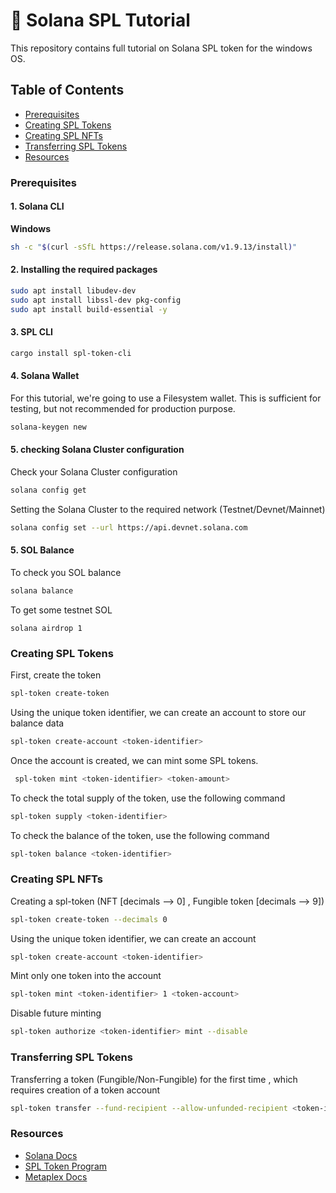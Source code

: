 # 🚀 Solana SPL Tutorial
This repository contains full tutorial on Solana SPL token for the windows OS.

## Table of Contents
- [Prerequisites](#prerequisites)
- [Creating SPL Tokens](#creating-spl-tokens)
- [Creating SPL NFTs](#creating-spl-nfts)
- [Transferring SPL Tokens](#Transferring-Spl-Tokens)
- [Resources](#resources)


### Prerequisites

#### 1. Solana CLI


**Windows**

```sh
sh -c "$(curl -sSfL https://release.solana.com/v1.9.13/install)"
```

#### 2. Installing the required packages 

```sh
sudo apt install libudev-dev
sudo apt install libssl-dev pkg-config
sudo apt install build-essential -y
```

#### 3. SPL CLI

```sh
cargo install spl-token-cli
```

#### 4. Solana Wallet

For this tutorial, we're going to use a Filesystem wallet. This is sufficient for testing, but not recommended for production purpose.

```sh
solana-keygen new 
```

#### 5. checking Solana Cluster configuration

Check your Solana Cluster configuration

```sh
solana config get
```
Setting the Solana Cluster to the required network (Testnet/Devnet/Mainnet)

```sh
solana config set --url https://api.devnet.solana.com
```

#### 5. SOL Balance

To check you SOL balance

```sh
solana balance
```

To get some testnet SOL

```
solana airdrop 1
```

### Creating SPL Tokens

First, create the token

```sh
spl-token create-token
```

Using the unique token identifier, we can create an account to store our balance data

```sh
spl-token create-account <token-identifier>
```

Once the account is created, we can mint some SPL tokens.

```sh
 spl-token mint <token-identifier> <token-amount>
```

To check the total supply of the token, use the following command

```sh
spl-token supply <token-identifier>
```

To check the balance of the token, use the following command

```sh
spl-token balance <token-identifier>
```

### Creating SPL NFTs

Creating a spl-token  (NFT [decimals --> 0] , Fungible token [decimals --> 9])

```sh
spl-token create-token --decimals 0
```

Using the unique token identifier, we can create an account

```sh
spl-token create-account <token-identifier>
```

Mint only one token into the account

```sh
spl-token mint <token-identifier> 1 <token-account>
```

Disable future minting

```sh
spl-token authorize <token-identifier> mint --disable
```

### Transferring SPL Tokens 

Transferring a token (Fungible/Non-Fungible) for the first time , which requires creation of a token account

```sh
spl-token transfer --fund-recipient --allow-unfunded-recipient <token-identifier> 100 <wallet-address>
```


### Resources
- [Solana Docs](https://docs.solana.com/introduction)
- [SPL Token Program](https://spl.solana.com/token)
- [Metaplex Docs](https://docs.metaplex.com/candy-machine-v1/introduction)


